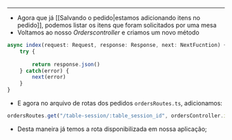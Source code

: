 ___
- Agora que já [[Salvando o pedido|estamos adicionando itens no pedido]], podemos listar os itens que foram solicitados por uma mesa
- Voltamos ao nosso *Orderscontroller* e criamos um novo método
```ts
async index(request: Request, response: Response, next: NextFucntion) {
	try {
		
		return response.json()
	} catch(error) {
		next(error)
	}
}
```
- E agora no arquivo de rotas dos pedidos `ordersRoutes.ts`, adicionamos:
```ts
ordersRoutes.get("/table-session/:table_session_id", ordersController.index)
```
- Desta maneira já temos a rota disponibilizada em nossa aplicação;